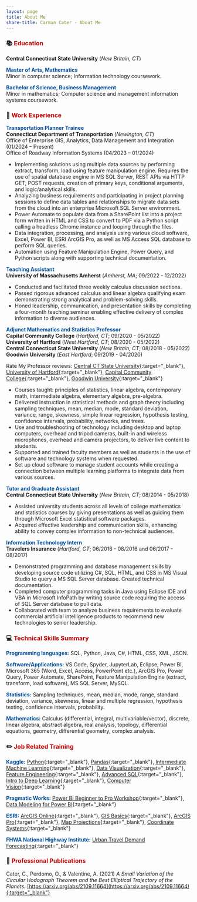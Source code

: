 ```yaml
---
layout: page
title: About Me
share-title: Carman Cater - About Me
---
```


### :books: <span style="color: #C00000">Education</span>

**Central Connecticut State University** (*New Britain, CT*)  

<span style="color: #004E9A">**Master of Arts, Mathematics**</span>  
Minor in computer science; Information technology coursework.  

<span style="color: #004E9A">**Bachelor of Science, Business Management**</span>  
Minor in mathematics; Computer science and management information systems coursework.

### :office: <span style="color: #C00000">Work Experience</span>

<span style="color: #004E9A">**Transportation Planner Trainee**</span>  
**Connecticut Department of Transportation** (*Newington, CT*)  
Office of Enterprise GIS, Analytics, Data Management and Integration (01/2024 – Present)  
Office of Roadway Information Systems (04/2023 – 01/2024)  
- Implementing solutions using multiple data sources by performing extract, transform, load using feature manipulation engine. Requires the use of spatial database engine in MS SQL Server, REST APIs via HTTP GET, POST requests, creation of primary keys, conditional arguments, and logic/analytical skills.
- Analyzing business requirements and participating in project planning sessions to define data tables and relationships to migrate data sets from the cloud into an enterprise Microsoft SQL Server environment.
- Power Automate to populate data from a SharePoint list into a project form written in HTML and CSS to convert to PDF via a Python script calling a headless Chrome instance and looping through the files.
- Data integration, processing, and analysis using various cloud software, Excel, Power BI, ESRI ArcGIS Pro, as well as MS Access SQL database to perform SQL queries.
- Automation using Feature Manipulation Engine, Power Query, and Python scripts along with supporting technical documentation.

<span style="color: #004E9A">**Teaching Assistant**</span>  
**University of Massachusetts Amherst** (*Amherst, MA*; 09/2022 - 12/2022)  
- Conducted and facilitated three weekly calculus discussion sections.
- Passed rigorous advanced calculus and linear algebra qualifying exam demonstrating strong analytical and problem-solving skills.
- Honed leadership, communication, and presentation skills by completing a four-month teaching seminar enabling effective delivery of complex information to diverse audiences.

<span style="color: #004E9A">**Adjunct Mathematics and Statistics Professor**</span>  
**Capital Community College** (*Hartford, CT*; 09/2020 - 05/2022)  
**University of Hartford** (*West Hartford, CT*; 08/2020 - 05/2022)  
**Central Connecticut State University** (*New Britain, CT*; 08/2018 - 05/2022)  
**Goodwin University** (*East Hartford*; 09/2019 - 04/2020)

Rate My Professor reviews: [Central CT State University](https://www.ratemyprofessors.com/professor/2398329){:target="_blank"}, [University of Hartford](https://www.ratemyprofessors.com/professor/2619271){:target="_blank"}, [Capital Community College](https://www.ratemyprofessors.com/professor/2619272){:target="_blank"}, [Goodwin University](https://www.ratemyprofessors.com/professor/2523642){:target="_blank"}
- Courses taught: principles of statistics, linear algebra, contemporary math, intermediate algebra, elementary algebra, pre-algebra.        
- Delivered instruction in statistical methods and graph theory including sampling techniques, mean, median, mode, standard deviation, variance, range, skewness, simple linear regression, hypothesis testing, confidence intervals, probability, networks, and trees.
- Use and troubleshooting of technology including desktop and laptop computers, overhead and tripod cameras, built-in and wireless microphones, overhead and camera projectors, to deliver live content to students.
- Supported and trained faculty members as well as students in the use of software and technology systems when requested.
- Set up cloud software to manage student accounts while creating a connection between multiple learning platforms to integrate data from various sources.

<span style="color: #004E9A">**Tutor and Graduate Assistant**</span>  
**Central Connecticut State University** (*New Britain, CT*; 08/2014 - 05/2018)  
- Assisted university students across all levels of college mathematics and statistics courses by giving presentations as well as guiding them through Microsoft Excel statistical software packages.
- Acquired effective leadership and communication skills, enhancing ability to convey complex information to non-technical audiences.


<span style="color: #004E9A">**Information Technology Intern**</span>  
**Travelers Insurance** (*Hartford, CT*; 06/2016 - 08/2016 and 06/2017 - 08/2017) 
- Demonstrated programming and database management skills by developing source code utilizing C#, SQL, HTML, and CSS in MS Visual Studio to query a MS SQL Server database. Created technical documentation.
- Completed computer programming tasks in Java using Eclipse IDE and VBA in Microsoft InfoPath by writing source code requiring the access of SQL Server database to pull data.
- Collaborated with team to analyze business requirements to evaluate commercial artificial intelligence products to recommend new technologies to senior leadership.

### :computer: <span style="color: #C00000">Technical Skills Summary</span>

<span style="color: #004E9A">**Programming languages:**</span> SQL, Python, Java, C#, HTML, CSS, XML, JSON.

<span style="color: #004E9A">**Software/Applications:**</span> VS Code, Spyder, JupyterLab, Eclipse, Power BI, Microsoft 365 (Word, Excel, Access, PowerPoint etc.), ArcGIS Pro, Power Query, Power Automate, SharePoint, Feature Manipulation Engine (extract, transform, load software), MS SQL Server, MySQL.

<span style="color: #004E9A">**Statistics:**</span> Sampling techniques, mean, median, mode, range, standard deviation, variance, skewness, linear and multiple regression, hypothesis testing, confidence intervals, probability.

<span style="color: #004E9A">**Mathematics:**</span> Calculus (differential, integral, multivariable/vector), discrete, linear algebra, abstract algebra, real analysis, topology, differential equations, geometry, differential geometry, complex analysis.

### :pencil2: <span style="color: #C00000">Job Related Training</span>

<span style="color: #004E9A">**Kaggle:**</span> [Python](https://www.kaggle.com/learn/certification/ccater/python){:target="_blank"}, [Pandas](https://www.kaggle.com/learn/certification/ccater/pandas){:target="_blank"}, [Intermediate Machine Learning](https://www.kaggle.com/learn/certification/ccater/intermediate-machine-learning){:target="_blank"}, [Data Visualization](https://www.kaggle.com/learn/certification/ccater/data-visualization){:target="_blank"}, [Feature Engineering](https://www.kaggle.com/learn/certification/ccater/feature-engineering){:target="_blank"}, [Advanced SQL](https://www.kaggle.com/learn/certification/ccater/advanced-sql){:target="_blank"}, [Intro to Deep Learning](https://www.kaggle.com/learn/certification/ccater/intro-to-deep-learning){:target="_blank"}, [Computer Vision](https://www.kaggle.com/learn/certification/ccater/computer-vision){:target="_blank"}

<span style="color: #004E9A">**Pragmatic Works:**</span> [Power BI Beginner to Pro Workshop](https://myccsu-my.sharepoint.com/personal/carmancater_ccsu_edu/_layouts/15/onedrive.aspx?id=%2Fpersonal%2Fcarmancater%5Fccsu%5Fedu%2FDocuments%2FPower%20BI%20Beginner%20to%20Pro%20Workshop%20%2D%20Carman%20Cater%2Epdf&parent=%2Fpersonal%2Fcarmancater%5Fccsu%5Fedu%2FDocuments&ga=1){:target="_blank"}, [Data Modeling for Power BI](https://myccsu-my.sharepoint.com/personal/carmancater_ccsu_edu/_layouts/15/onedrive.aspx?id=%2Fpersonal%2Fcarmancater%5Fccsu%5Fedu%2FDocuments%2FData%20Modeling%20for%20Power%20BI%20Workshop%20%2D%20Carman%20Cater%2Epdf&parent=%2Fpersonal%2Fcarmancater%5Fccsu%5Fedu%2FDocuments&ga=1){:target="_blank"}

<span style="color: #004E9A">**ESRI:**</span> [ArcGIS Online](https://www.esri.com/training/TrainingRecord/Certificate/niteoneuaf/63f397c9d7c0ad50296133a0/300){:target="_blank"}, [GIS Basics](https://www.esri.com/training/TrainingRecord/Certificate/carman.cater_CTDOT/64b6ac3a4a632523fe3afb64/240){:target="_blank"}, [ArcGIS Pro](https://www.esri.com/training/TrainingRecord/Certificate/carman.cater_CTDOT/64cbf5a958ad78436f8e0ea5/240){:target="_blank"}, [Map Projections](https://www.esri.com/training/TrainingRecord/Certificate/carman.cater_CTDOT/654a81cbc2e70746bde1b7de/300){:target="_blank"}, [Coordinate Systems](https://www.esri.com/training/TrainingRecord/Certificate/carman.cater_CTDOT/65b080cb498903513abf54e0/300){:target="_blank"}

<span style="color: #004E9A">**FHWA National Highway Institute:**</span> [Urban Travel Demand Forecasting](https://www.nhi.fhwa.dot.gov/downloads/catalog/FHWA-NHI-152054.pdf){:target="_blank"}

### :page_facing_up: <span style="color: #C00000">Professional Publications</span>

Cater, C., Perdomo, O., & Valentine, A. (2021) *A Small Variation of the Circular Hodograph Theorem and the Best Elliptical Trajectory of the Planets.*  [https://arxiv.org/abs/2109.11664](https://arxiv.org/abs/2109.11664){:target="_blank"}